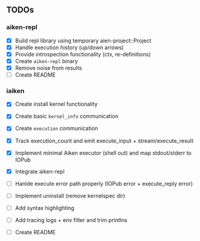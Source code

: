 ## TODOs

### aiken-repl

- [x] Build repl library using temporary aien-project::Project
- [x] Handle execution history (up/down arrows)
- [x] Provide introspection functionality (ctx, re-definitions)
- [x] Create `aiken-repl` binary
- [x] Remove noise from results
- [ ] Create README

### iaiken

- [x] Create install kernel functionality
- [x] Create basic `kernel_info` communication
- [x] Create `execution` communication
- [x] Track execution_count and emit execute_input + stream/execute_result
- [x] Implement minimal Aiken executor (shell out) and map stdout/stderr to IOPub
- [x] Integrate aiken-repl
- [ ] Hanlde execute error path properly (IOPub error + execute_reply error)
- [ ] Implement uninstall (remove kernelspec dir)
- [ ] Add syntax highlighting
- [ ] Add tracing logs + env filter and trim printlns
- [ ] Create README



